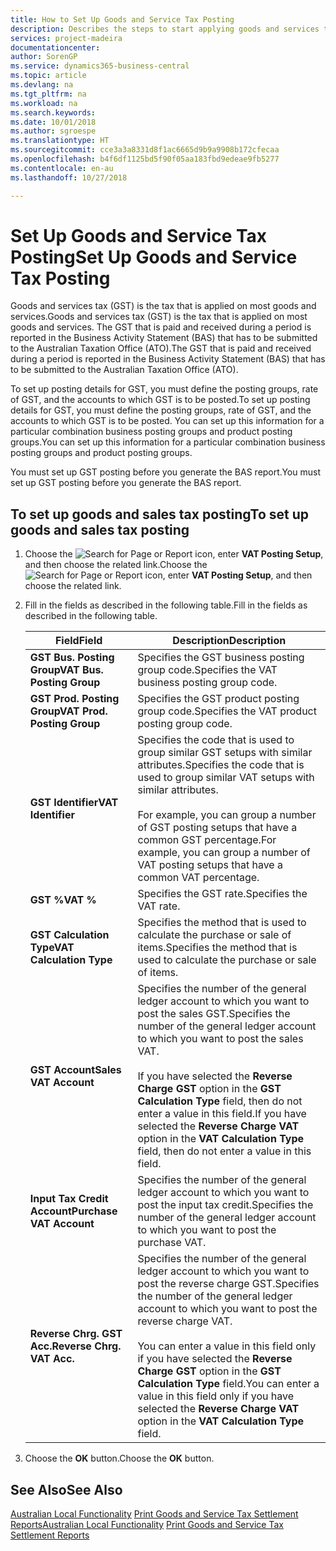 ```yaml
---
title: How to Set Up Goods and Service Tax Posting
description: Describes the steps to start applying goods and services tax (GST) to goods and services.
services: project-madeira
documentationcenter: 
author: SorenGP
ms.service: dynamics365-business-central
ms.topic: article
ms.devlang: na
ms.tgt_pltfrm: na
ms.workload: na
ms.search.keywords: 
ms.date: 10/01/2018
ms.author: sgroespe
ms.translationtype: HT
ms.sourcegitcommit: cce3a3a8331d8f1ac6665d9b9a9908b172cfecaa
ms.openlocfilehash: b4f6df1125bd5f90f05aa183fbd9edeae9fb5277
ms.contentlocale: en-au
ms.lasthandoff: 10/27/2018

---
```

# <a name="set-up-goods-and-service-tax-posting"></a><span data-ttu-id="6159a-103">Set Up Goods and Service Tax Posting</span><span class="sxs-lookup"><span data-stu-id="6159a-103">Set Up Goods and Service Tax Posting</span></span>
<span data-ttu-id="6159a-104">Goods and services tax (GST) is the tax that is applied on most goods and services.</span><span class="sxs-lookup"><span data-stu-id="6159a-104">Goods and services tax (GST) is the tax that is applied on most goods and services.</span></span> <span data-ttu-id="6159a-105">The GST that is paid and received during a period is reported in the Business Activity Statement (BAS) that has to be submitted to the Australian Taxation Office (ATO).</span><span class="sxs-lookup"><span data-stu-id="6159a-105">The GST that is paid and received during a period is reported in the Business Activity Statement (BAS) that has to be submitted to the Australian Taxation Office (ATO).</span></span>  

<span data-ttu-id="6159a-106">To set up posting details for GST, you must define the posting groups, rate of GST, and the accounts to which GST is to be posted.</span><span class="sxs-lookup"><span data-stu-id="6159a-106">To set up posting details for GST, you must define the posting groups, rate of GST, and the accounts to which GST is to be posted.</span></span> <span data-ttu-id="6159a-107">You can set up this information for a particular combination business posting groups and product posting groups.</span><span class="sxs-lookup"><span data-stu-id="6159a-107">You can set up this information for a particular combination business posting groups and product posting groups.</span></span>  

<span data-ttu-id="6159a-108">You must set up GST posting before you generate the BAS report.</span><span class="sxs-lookup"><span data-stu-id="6159a-108">You must set up GST posting before you generate the BAS report.</span></span>  

## <a name="to-set-up-goods-and-sales-tax-posting"></a><span data-ttu-id="6159a-109">To set up goods and sales tax posting</span><span class="sxs-lookup"><span data-stu-id="6159a-109">To set up goods and sales tax posting</span></span>  
1. <span data-ttu-id="6159a-110">Choose the ![Search for Page or Report](../../media/ui-search/search_small.png "Search for Page or Report icon") icon, enter **VAT Posting Setup**, and then choose the related link.</span><span class="sxs-lookup"><span data-stu-id="6159a-110">Choose the ![Search for Page or Report](../../media/ui-search/search_small.png "Search for Page or Report icon") icon, enter **VAT Posting Setup**, and then choose the related link.</span></span>  
2. <span data-ttu-id="6159a-111">Fill in the fields as described in the following table.</span><span class="sxs-lookup"><span data-stu-id="6159a-111">Fill in the fields as described in the following table.</span></span>  

    |<span data-ttu-id="6159a-112">Field</span><span class="sxs-lookup"><span data-stu-id="6159a-112">Field</span></span>|<span data-ttu-id="6159a-113">Description</span><span class="sxs-lookup"><span data-stu-id="6159a-113">Description</span></span>|  
    |---------------------------------|---------------------------------------|  
    |<span data-ttu-id="6159a-114">**GST Bus. Posting Group**</span><span class="sxs-lookup"><span data-stu-id="6159a-114">**VAT Bus. Posting Group**</span></span>|<span data-ttu-id="6159a-115">Specifies the GST business posting group code.</span><span class="sxs-lookup"><span data-stu-id="6159a-115">Specifies the VAT business posting group code.</span></span>|  
    |<span data-ttu-id="6159a-116">**GST Prod. Posting Group**</span><span class="sxs-lookup"><span data-stu-id="6159a-116">**VAT Prod. Posting Group**</span></span>|<span data-ttu-id="6159a-117">Specifies the GST product posting group code.</span><span class="sxs-lookup"><span data-stu-id="6159a-117">Specifies the VAT product posting group code.</span></span>|  
    |<span data-ttu-id="6159a-118">**GST Identifier**</span><span class="sxs-lookup"><span data-stu-id="6159a-118">**VAT Identifier**</span></span>|<span data-ttu-id="6159a-119">Specifies the code that is used to group similar GST setups with similar attributes.</span><span class="sxs-lookup"><span data-stu-id="6159a-119">Specifies the code that is used to group similar VAT setups with similar attributes.</span></span><br /><br /> <span data-ttu-id="6159a-120">For example, you can group a number of GST posting setups that have a common GST percentage.</span><span class="sxs-lookup"><span data-stu-id="6159a-120">For example, you can group a number of VAT posting setups that have a common VAT percentage.</span></span>|  
    |<span data-ttu-id="6159a-121">**GST %**</span><span class="sxs-lookup"><span data-stu-id="6159a-121">**VAT %**</span></span>|<span data-ttu-id="6159a-122">Specifies the GST rate.</span><span class="sxs-lookup"><span data-stu-id="6159a-122">Specifies the VAT rate.</span></span>|  
    |<span data-ttu-id="6159a-123">**GST Calculation Type**</span><span class="sxs-lookup"><span data-stu-id="6159a-123">**VAT Calculation Type**</span></span>|<span data-ttu-id="6159a-124">Specifies the method that is used to calculate the purchase or sale of items.</span><span class="sxs-lookup"><span data-stu-id="6159a-124">Specifies the method that is used to calculate the purchase or sale of items.</span></span>|  
    |<span data-ttu-id="6159a-125">**GST Account**</span><span class="sxs-lookup"><span data-stu-id="6159a-125">**Sales VAT Account**</span></span>|<span data-ttu-id="6159a-126">Specifies the number of the general ledger account to which you want to post the sales GST.</span><span class="sxs-lookup"><span data-stu-id="6159a-126">Specifies the number of the general ledger account to which you want to post the sales VAT.</span></span><br /><br /> <span data-ttu-id="6159a-127">If you have selected the **Reverse Charge GST** option in the **GST Calculation Type** field, then do not enter a value in this field.</span><span class="sxs-lookup"><span data-stu-id="6159a-127">If you have selected the **Reverse Charge VAT** option in the **VAT Calculation Type** field, then do not enter a value in this field.</span></span>|  
    |<span data-ttu-id="6159a-128">**Input Tax Credit Account**</span><span class="sxs-lookup"><span data-stu-id="6159a-128">**Purchase VAT Account**</span></span>|<span data-ttu-id="6159a-129">Specifies the number of the general ledger account to which you want to post the input tax credit.</span><span class="sxs-lookup"><span data-stu-id="6159a-129">Specifies the number of the general ledger account to which you want to post the purchase VAT.</span></span>|  
    |<span data-ttu-id="6159a-130">**Reverse Chrg. GST Acc.**</span><span class="sxs-lookup"><span data-stu-id="6159a-130">**Reverse Chrg. VAT Acc.**</span></span>|<span data-ttu-id="6159a-131">Specifies the number of the general ledger account to which you want to post the reverse charge GST.</span><span class="sxs-lookup"><span data-stu-id="6159a-131">Specifies the number of the general ledger account to which you want to post the reverse charge VAT.</span></span><br /><br /> <span data-ttu-id="6159a-132">You can enter a value in this field only if you have selected the **Reverse Charge GST** option in the **GST Calculation Type** field.</span><span class="sxs-lookup"><span data-stu-id="6159a-132">You can enter a value in this field only if you have selected the **Reverse Charge VAT** option in the **VAT Calculation Type** field.</span></span>|  

3.  <span data-ttu-id="6159a-133">Choose the **OK** button.</span><span class="sxs-lookup"><span data-stu-id="6159a-133">Choose the **OK** button.</span></span>  

## <a name="see-also"></a><span data-ttu-id="6159a-134">See Also</span><span class="sxs-lookup"><span data-stu-id="6159a-134">See Also</span></span>  
<span data-ttu-id="6159a-135">[Australian Local Functionality](australia-local-functionality.md)
[Print Goods and Service Tax Settlement Reports](how-to-print-goods-and-service-tax-settlement-reports.md)</span><span class="sxs-lookup"><span data-stu-id="6159a-135">[Australian Local Functionality](australia-local-functionality.md)
[Print Goods and Service Tax Settlement Reports](how-to-print-goods-and-service-tax-settlement-reports.md)</span></span>

